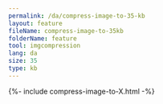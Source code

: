 ```yaml
---
permalink: /da/compress-image-to-35-kb
layout: feature
fileName: compress-image-to-35kb
folderName: feature
tool: imgcompression
lang: da
size: 35
type: kb
---
```


{%- include compress-image-to-X.html -%}
